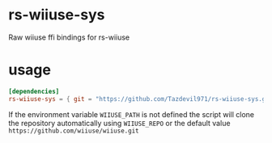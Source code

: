 # rs-wiiuse-sys
Raw wiiuse ffi bindings for rs-wiiuse
# usage
```toml
[dependencies]
rs-wiiuse-sys = { git = "https://github.com/Tazdevil971/rs-wiiuse-sys.git" }
```
If the environment variable ```WIIUSE_PATH``` is not defined the script will clone the repository automatically using ```WIIUSE_REPO``` or the default value ```https://github.com/wiiuse/wiiuse.git```